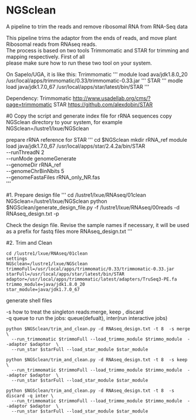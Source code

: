 # NGSclean  
A pipeline to trim the reads and remove ribosomal RNA from RNA-Seq data  


This pipeline trims the adaptor from the ends of reads, and move plant Ribosomal reads from RNAseq reads.  
The process is based on two tools Trimmomatic and STAR for trimming and mapping respectively. First of all  
please make sure how to run these two tool on your system.  

On Sapelo/UGA, it is like this:
Trrimmomatic
'''
module load ava/jdk1.8.0_20 
/usr/local/apps/trimmomatic/0.33/trimmomatic-0.33.jar 
'''
STAR
'''
modle load java/jdk1.7.0_67
/usr/local/apps/star/latest/bin/STAR
'''


Dependency:
Trimmomatic  http://www.usadellab.org/cms/?page=trimmomatic
STAR   https://github.com/alexdobin/STAR


#0 Copy the script and generate index file for rRNA sequences
copy NGSclean directory to your system, for example
NGSclean=/lustre1/lxue/NGSclean

prepare rRNA reference for STAR
'''
cd $NGSclean
mkdir rRNA_ref
module load java/jdk1.7.0_67
/usr/local/apps/star/2.4.2a/bin/STAR \
  --runThreadN 2  \
  --runMode genomeGenerate  \
  --genomeDir rRNA_ref  \
  --genomeChrBinNbits  5 \
  --genomeFastaFiles rRNA_only_NR.fas  
'''



#1. Prepare design file
'''
cd /lustre1/lxue/RNAseq/01clean
NGSclean=/lustre1/lxue/NGSclean
python $NGSclean/generate_design_file.py -f /lustre1/lxue/RNAseq/00reads -d RNAseq_design.txt -p 

Check the design file. Revise the sample names if necessary, it will be used as a prefix for fastq files
more RNAseq_design.txt 
'''



#2. Trim and Clean

```
cd /lustre1/lxue/RNAseq/01clean
settings
NGSclean=/lustre1/lxue/NGSclean
trimmoFull=/usr/local/apps/trimmomatic/0.33/trimmomatic-0.33.jar 
starFull=/usr/local/apps/star/latest/bin/STAR
adaptor=/usr/local/apps/trimmomatic/latest/adapters/TruSeq3-PE.fa
trimmo_module=java/jdk1.8.0_20 
star_module=java/jdk1.7.0_67
```

generate shell files  

-s       how to treat the singleton reads:merge, keep , discard  
-q       queue to run the jobs: queue(defualt), inter(run interactive jobs)  

```
python $NGSclean/trim_and_clean.py -d RNAseq_design.txt -t 8  -s merge \
  --run_trimmomatic $trimmoFull --load_trimmo_module $trimmo_module  --adaptor $adaptor  \
  --run_star $starFull --load_star_module $star_module 

python $NGSclean/trim_and_clean.py -d RNAseq_design.txt -t 8  -s keep \
  --run_trimmomatic $trimmoFull --load_trimmo_module $trimmo_module  --adaptor $adaptor  \
  --run_star $starFull --load_star_module $star_module 

python $NGSclean/trim_and_clean.py -d RNAseq_design.txt -t 8  -s discard -q inter \
  --run_trimmomatic $trimmoFull --load_trimmo_module $trimmo_module  --adaptor $adaptor  \
  --run_star $starFull --load_star_module $star_module 
```




